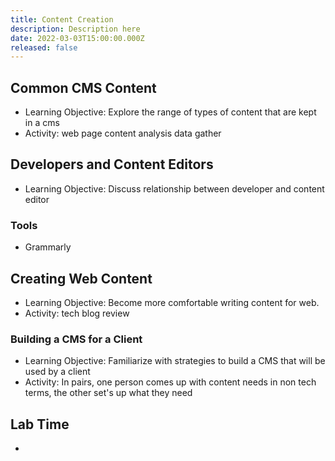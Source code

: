 ```yaml
---
title: Content Creation
description: Description here
date: 2022-03-03T15:00:00.000Z
released: false
---
```


## Common CMS Content

- Learning Objective: Explore the range of types of content that are kept in a cms
- Activity: web page content analysis data gather

## Developers and Content Editors

- Learning Objective: Discuss relationship between developer and content editor

### Tools

- Grammarly

## Creating Web Content

- Learning Objective: Become more comfortable writing content for web.
- Activity: tech blog review

### Building a CMS for a Client

- Learning Objective: Familiarize with strategies to build a CMS that will be used by a client
- Activity: In pairs, one person comes up with content needs in non tech terms, the other set's up what they need

## Lab Time

-
